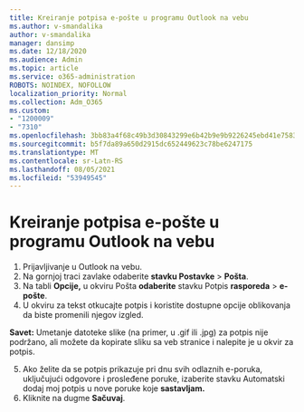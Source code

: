 ```yaml
---
title: Kreiranje potpisa e-pošte u programu Outlook na vebu
ms.author: v-smandalika
author: v-smandalika
manager: dansimp
ms.date: 12/18/2020
ms.audience: Admin
ms.topic: article
ms.service: o365-administration
ROBOTS: NOINDEX, NOFOLLOW
localization_priority: Normal
ms.collection: Adm_O365
ms.custom:
- "1200009"
- "7310"
ms.openlocfilehash: 3bb83a4f68c49b3d30843299e6b42b9e9b9226245ebd41e75831694b95839c46
ms.sourcegitcommit: b5f7da89a650d2915dc652449623c78be6247175
ms.translationtype: MT
ms.contentlocale: sr-Latn-RS
ms.lasthandoff: 08/05/2021
ms.locfileid: "53949545"
---
```

# <a name="create-an-email-signature-in-outlook-on-the-web"></a>Kreiranje potpisa e-pošte u programu Outlook na vebu

1. Prijavljivanje u Outlook na vebu.
2. Na gornjoj traci zavlake odaberite **stavku Postavke**  >  **Pošta**.
3. Na tabli **Opcije,** u okviru Pošta **odaberite** stavku Potpis **rasporeda**  >  **e-pošte**.
4. U okviru za tekst otkucajte potpis i koristite dostupne opcije oblikovanja da biste promenili njegov izgled.

**Savet:** Umetanje datoteke slike (na primer, u .gif ili .jpg) za potpis nije podržano, ali možete da kopirate sliku sa veb stranice i nalepite je u okvir za potpis.

5. Ako želite da se potpis prikazuje pri dnu svih odlaznih e-poruka, uključujući odgovore i prosleđene poruke, izaberite stavku Automatski dodaj moj potpis u nove poruke koje **sastavljam.**
6. Kliknite na dugme **Sačuvaj**.
